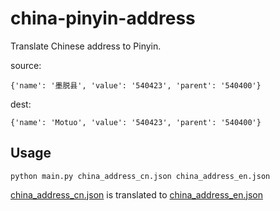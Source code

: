 # china-pinyin-address

Translate Chinese address to Pinyin.

source:

```
{'name': '墨脱县', 'value': '540423', 'parent': '540400'}
```

dest:

```
{'name': 'Motuo', 'value': '540423', 'parent': '540400'}
```

## Usage

```
python main.py china_address_cn.json china_address_en.json
```

[china_address_cn.json](./china_address_cn.json) is translated to [china_address_en.json](./china_address_en.json)
